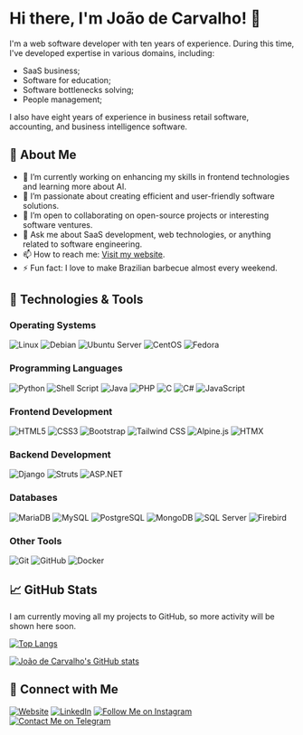 # Hi there, I'm João de Carvalho! 👋

I'm a web software developer with ten years of experience. During this time, I've developed expertise in various domains, including:

- SaaS business;
- Software for education;
- Software bottlenecks solving;
- People management;

I also have eight years of experience in business retail software, accounting, and business intelligence software.

## 🚀 About Me

- 🔭 I’m currently working on enhancing my skills in frontend technologies and learning more about AI.
- 🌱 I’m passionate about creating efficient and user-friendly software solutions.
- 👯 I’m open to collaborating on open-source projects or interesting software ventures.
- 💬 Ask me about SaaS development, web technologies, or anything related to software engineering.
- 📫 How to reach me: [Visit my website](https://joaodecarvalho.com).
- ⚡ Fun fact: I love to make Brazilian barbecue almost every weekend.

## 🔧 Technologies & Tools

### Operating Systems

![Linux](https://img.shields.io/badge/-Linux-FCC624?style=flat-square&logo=linux&logoColor=black)
![Debian](https://img.shields.io/badge/-Debian-A81D33?style=flat-square&logo=debian&logoColor=white)
![Ubuntu Server](https://img.shields.io/badge/Ubuntu_Server-E95420?style=flat-square&logo=ubuntu&logoColor=white)
![CentOS](https://img.shields.io/badge/CentOS-262577?style=flat-square&logo=centos&logoColor=white)
![Fedora](https://img.shields.io/badge/Fedora-294172?style=flat-square&logo=fedora&logoColor=white)

### Programming Languages

![Python](https://img.shields.io/badge/-Python-3776AB?style=flat-square&logo=python&logoColor=white)
![Shell Script](https://img.shields.io/badge/Shell_Script-121011?style=flat-square&logo=gnu-bash&logoColor=white)
![Java](https://img.shields.io/badge/-Java-007396?style=flat-square&logo=java&logoColor=white)
![PHP](https://img.shields.io/badge/-PHP-777BB4?style=flat-square&logo=php&logoColor=white)
![C](https://img.shields.io/badge/-C-A8B9CC?style=flat-square&logo=c&logoColor=white)
![C#](https://img.shields.io/badge/-C%23-239120?style=flat-square&logo=c-sharp&logoColor=white)
![JavaScript](https://img.shields.io/badge/-JavaScript-F7DF1E?style=flat-square&logo=javascript&logoColor=black)

### Frontend Development

![HTML5](https://img.shields.io/badge/-HTML5-E34F26?style=flat-square&logo=html5&logoColor=white)
![CSS3](https://img.shields.io/badge/-CSS3-1572B6?style=flat-square&logo=css3&logoColor=white)
![Bootstrap](https://img.shields.io/badge/-Bootstrap-7952B3?style=flat-square&logo=bootstrap&logoColor=white)
![Tailwind CSS](https://img.shields.io/badge/-Tailwind_CSS-38B2AC?style=flat-square&logo=tailwind-css&logoColor=white)
![Alpine.js](https://img.shields.io/badge/-Alpine.js-8B0000?style=flat-square&logo=alpine.js&logoColor=white)
![HTMX](https://img.shields.io/badge/-HTMX-FF5722?style=flat-square&logo=htmx&logoColor=white)

### Backend Development

![Django](https://img.shields.io/badge/-Django-092E20?style=flat-square&logo=django&logoColor=white)
![Struts](https://img.shields.io/badge/-Struts-8B0000?style=flat-square&logo=apache&logoColor=white)
![ASP.NET](https://img.shields.io/badge/ASP.NET-5C2D91?style=flat-square&logo=.net&logoColor=white)

### Databases

![MariaDB](https://img.shields.io/badge/-MariaDB-003545?style=flat-square&logo=mariadb&logoColor=white)
![MySQL](https://img.shields.io/badge/-MySQL-4479A1?style=flat-square&logo=mysql&logoColor=white)
![PostgreSQL](https://img.shields.io/badge/-PostgreSQL-336791?style=flat-square&logo=postgresql&logoColor=white)
![MongoDB](https://img.shields.io/badge/-MongoDB-47A248?style=flat-square&logo=mongodb&logoColor=white)
![SQL Server](https://img.shields.io/badge/SQL_Server-CC2927?style=flat-square&logo=microsoft-sql-server&logoColor=white)
![Firebird](https://img.shields.io/badge/Firebird-CC0000?style=flat-square&logo=firebird&logoColor=white)

### Other Tools

![Git](https://img.shields.io/badge/-Git-F05032?style=flat-square&logo=git&logoColor=white)
![GitHub](https://img.shields.io/badge/-GitHub-181717?style=flat-square&logo=github&logoColor=white)
![Docker](https://img.shields.io/badge/-Docker-2496ED?style=flat-square&logo=docker&logoColor=white)

## 📈 GitHub Stats

I am currently moving all my projects to GitHub, so more activity will be shown here soon.

[![Top Langs](https://github-readme-stats.vercel.app/api/top-langs/?username=jdcarvalho&layout=compact&theme=radical)](https://github.com/jdcarvalho)

[![João de Carvalho's GitHub stats](https://github-readme-stats.vercel.app/api?username=jdcarvalho&show_icons=true&theme=radical)](https://github.com/jdcarvalho)


## 🤝 Connect with Me

[![Website](https://img.shields.io/badge/-Website-000000?style=flat-square)](https://joaodecarvalho.com)
[![LinkedIn](https://img.shields.io/badge/-LinkedIn-0077B5?style=flat-square&logo=linkedin&logoColor=white)](https://www.linkedin.com/in/jdiascarvalho)
[![Follow Me on Instagram](https://img.shields.io/badge/-Instagram-E4405F?style=flat-square&logo=instagram&logoColor=white)](https://www.instagram.com/jdiascarvalho/)
[![Contact Me on Telegram](https://img.shields.io/badge/-Telegram-26A5E4?style=flat-square&logo=telegram&logoColor=white)](https://t.me/jdiascarvalho)
